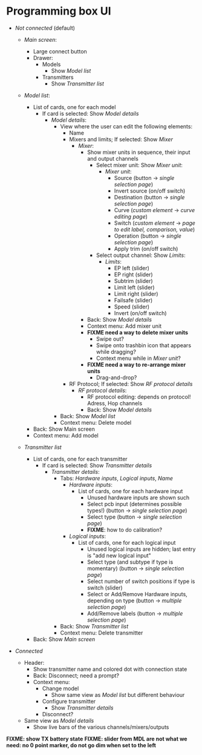 # Programming box UI

- *Not connected* (default)
    - *Main screen*:
        - Large connect button
        - Drawer:
            - Models
                - Show *Model list*
            - Transmitters
                - Show *Transmitter list*

    - *Model list*:
        - List of cards, one for each model
            - If card is selected: Show *Model details*
                - *Model details*:
                    - View where the user can edit the following elements:
                        - Name
                        - Mixers and limits; If selected: Show *Mixer*
                            - *Mixer*:
                                - Show mixer units in sequence, their input and output channels
                                    - Select mixer unit: Show *Mixer unit*:
                                        - *Mixer unit*:
                                            - Source (button -> *single selection page*)
                                            - Invert source (on/off switch)
                                            - Destination (button -> *single selection page*)
                                            - Curve (*custom element* -> *curve editing page*)
                                            - Switch (*custom element* -> *page to edit label, comparison, value*)
                                            - Operation (button -> *single selection page*)
                                            - Apply trim (on/off switch)
                                    - Select output channel: Show *Limits*:
                                        - *Limits*:
                                            - EP left (slider)
                                            - EP right (slider)
                                            - Subtrim (slider)
                                            - Limit left (slider)
                                            - Limit right (slider)
                                            - Failsafe (slider)
                                            - Speed (slider)
                                            - Invert (on/off switch)
                                - Back: Show *Model details*
                                - Context menu: Add mixer unit
                                - **FIXME need a way to delete mixer units**
                                    - Swipe out?
                                    - Swipe onto trashbin icon that appears while dragging?
                                    - Context menu while in *Mixer unit*?
                                - **FIXME need a way to re-arrange mixer units**
                                    - Drag-and-drop?
                        - RF Protocol; If selected: Show *RF protocol details*
                            - *RF protocol details*:
                                - RF protocol editing: depends on protocol! Adress, Hop channels
                                - Back: Show *Model details*
                    - Back: Show *Model list*
                    - Context menu: Delete model
        - Back: Show Main screen
        - Context menu: Add model

    - *Transmitter list*
        - List of cards, one for each transmitter
            - If card is selected: Show *Transmitter details*
                - *Transmitter details*:
                    - Tabs: *Hardware inputs*, *Logical inputs*, *Name*
                        - *Hardware inputs*:
                            - List of cards, one for each hardware input
                                - Unused hardware inputs are shown such
                                - Select pcb input (determines possible types!) (button -> *single selection page*)
                                - Select type (button -> *single selection page*)
                                - **FIXME**: how to do calibration?
                        - *Logical inputs*:
                            - List of cards, one for each logical input
                                - Unused logical inputs are hidden; last entry is "add new logical input"
                                - Select type (and subtype if type is momentary) (button -> *single selection page*)
                                - Select number of switch positions if type is switch (slider)
                                - Select or Add/Remove Hardware inputs, depending on type (button -> *multiple selection page*)
                                - Add/Remove labels (button -> *multiple selection page*)
                    - Back: Show *Transmitter list*
                    - Context menu: Delete transmitter
        - Back: Show *Main screen*

- *Connected*
    - Header:
        - Show transmitter name and colored dot with connection state
        - Back: Disconnect; need a prompt?
        - Context menu:
            - Change model
                * Show same view as *Model list* but different behaviour
            - Configure transmitter
                - Show *Transmitter details*
            - Disconnect?
    - Same view as *Model details*
        - Show live bars of the various channels/mixers/outputs


**FIXME: show TX battery state**
**FIXME: slider from MDL are not what we need: no 0 point marker, do not go dim when set to the left**
